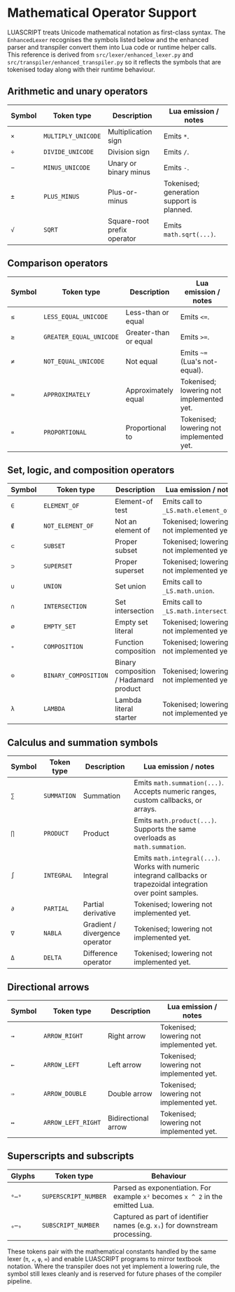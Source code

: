 # Mathematical Operator Support

LUASCRIPT treats Unicode mathematical notation as first-class syntax. The
`EnhancedLexer` recognises the symbols listed below and the enhanced parser and
transpiler convert them into Lua code or runtime helper calls. This reference is
derived from `src/lexer/enhanced_lexer.py` and `src/transpiler/enhanced_transpiler.py`
so it reflects the symbols that are tokenised today along with their runtime
behaviour.

## Arithmetic and unary operators

| Symbol | Token type | Description | Lua emission / notes |
| ------ | ---------- | ----------- | ------------------- |
| `×` | `MULTIPLY_UNICODE` | Multiplication sign | Emits `*`. |
| `÷` | `DIVIDE_UNICODE` | Division sign | Emits `/`. |
| `−` | `MINUS_UNICODE` | Unary or binary minus | Emits `-`. |
| `±` | `PLUS_MINUS` | Plus-or-minus | Tokenised; generation support is planned. |
| `√` | `SQRT` | Square-root prefix operator | Emits `math.sqrt(...)`. |

## Comparison operators

| Symbol | Token type | Description | Lua emission / notes |
| ------ | ---------- | ----------- | ------------------- |
| `≤` | `LESS_EQUAL_UNICODE` | Less-than or equal | Emits `<=`. |
| `≥` | `GREATER_EQUAL_UNICODE` | Greater-than or equal | Emits `>=`. |
| `≠` | `NOT_EQUAL_UNICODE` | Not equal | Emits `~=` (Lua's not-equal). |
| `≈` | `APPROXIMATELY` | Approximately equal | Tokenised; lowering not implemented yet. |
| `∝` | `PROPORTIONAL` | Proportional to | Tokenised; lowering not implemented yet. |

## Set, logic, and composition operators

| Symbol | Token type | Description | Lua emission / notes |
| ------ | ---------- | ----------- | ------------------- |
| `∈` | `ELEMENT_OF` | Element-of test | Emits call to `_LS.math.element_of`. |
| `∉` | `NOT_ELEMENT_OF` | Not an element of | Tokenised; lowering not implemented yet. |
| `⊂` | `SUBSET` | Proper subset | Tokenised; lowering not implemented yet. |
| `⊃` | `SUPERSET` | Proper superset | Tokenised; lowering not implemented yet. |
| `∪` | `UNION` | Set union | Emits call to `_LS.math.union`. |
| `∩` | `INTERSECTION` | Set intersection | Emits call to `_LS.math.intersection`. |
| `∅` | `EMPTY_SET` | Empty set literal | Tokenised; lowering not implemented yet. |
| `∘` | `COMPOSITION` | Function composition | Tokenised; lowering not implemented yet. |
| `⊙` | `BINARY_COMPOSITION` | Binary composition / Hadamard product | Tokenised; lowering not implemented yet. |
| `λ` | `LAMBDA` | Lambda literal starter | Tokenised; lowering not implemented yet. |

## Calculus and summation symbols

| Symbol | Token type | Description | Lua emission / notes |
| ------ | ---------- | ----------- | ------------------- |
| `∑` | `SUMMATION` | Summation | Emits `math.summation(...)`. Accepts numeric ranges, custom callbacks, or arrays. |
| `∏` | `PRODUCT` | Product | Emits `math.product(...)`. Supports the same overloads as `math.summation`. |
| `∫` | `INTEGRAL` | Integral | Emits `math.integral(...)`. Works with numeric integrand callbacks or trapezoidal integration over point samples. |
| `∂` | `PARTIAL` | Partial derivative | Tokenised; lowering not implemented yet. |
| `∇` | `NABLA` | Gradient / divergence operator | Tokenised; lowering not implemented yet. |
| `Δ` | `DELTA` | Difference operator | Tokenised; lowering not implemented yet. |

## Directional arrows

| Symbol | Token type | Description | Lua emission / notes |
| ------ | ---------- | ----------- | ------------------- |
| `→` | `ARROW_RIGHT` | Right arrow | Tokenised; lowering not implemented yet. |
| `←` | `ARROW_LEFT` | Left arrow | Tokenised; lowering not implemented yet. |
| `⇒` | `ARROW_DOUBLE` | Double arrow | Tokenised; lowering not implemented yet. |
| `↔` | `ARROW_LEFT_RIGHT` | Bidirectional arrow | Tokenised; lowering not implemented yet. |

## Superscripts and subscripts

| Glyphs | Token type | Behaviour |
| ------ | ---------- | --------- |
| `⁰`–`⁹` | `SUPERSCRIPT_NUMBER` | Parsed as exponentiation. For example `x²` becomes `x ^ 2` in the emitted Lua. |
| `₀`–`₉` | `SUBSCRIPT_NUMBER` | Captured as part of identifier names (e.g. `x₁`) for downstream processing. |

These tokens pair with the mathematical constants handled by the same lexer
(`π`, `ℯ`, `φ`, `∞`) and enable LUASCRIPT programs to mirror textbook notation.
Where the transpiler does not yet implement a lowering rule, the symbol still
lexes cleanly and is reserved for future phases of the compiler pipeline.

